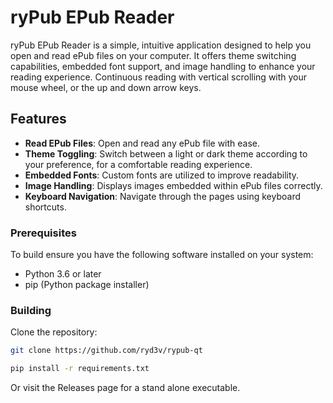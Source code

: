 # ryPub EPub Reader

ryPub EPub Reader is a simple, intuitive application designed to help you open and read ePub files on your computer. It offers theme switching capabilities, embedded font support, and image handling to enhance your reading experience. Continuous reading with vertical scrolling with your mouse wheel, or the up and down arrow keys.

## Features

- **Read EPub Files**: Open and read any ePub file with ease.
- **Theme Toggling**: Switch between a light or dark theme according to your preference, for a comfortable reading experience.
- **Embedded Fonts**: Custom fonts are utilized to improve readability.
- **Image Handling**: Displays images embedded within ePub files correctly.
- **Keyboard Navigation**: Navigate through the pages using keyboard shortcuts.

### Prerequisites

To build ensure you have the following software installed on your system:

- Python 3.6 or later
- pip (Python package installer)

### Building

Clone the repository:

```bash
git clone https://github.com/ryd3v/rypub-qt

pip install -r requirements.txt
```

Or visit the Releases page for a stand alone executable.
